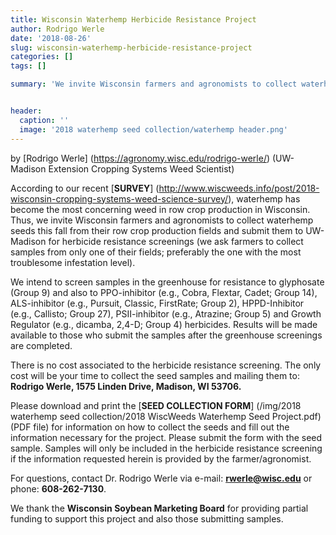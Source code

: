 ```yaml
---
title: Wisconsin Waterhemp Herbicide Resistance Project
author: Rodrigo Werle
date: '2018-08-26'
slug: wisconsin-waterhemp-herbicide-resistance-project
categories: []
tags: []

summary: 'We invite Wisconsin farmers and agronomists to collect waterhemp seeds this fall from their row crop production fields and submit them to UW-Madison for herbicide resistance screenings.'


header:
  caption: ''
  image: '2018 waterhemp seed collection/waterhemp header.png'
---
```

by [Rodrigo Werle] (https://agronomy.wisc.edu/rodrigo-werle/) (UW-Madison Extension Cropping Systems Weed Scientist)

According to our recent [**SURVEY**] (http://www.wiscweeds.info/post/2018-wisconsin-cropping-systems-weed-science-survey/), waterhemp has become the most concerning weed in row crop production in Wisconsin. Thus, we invite Wisconsin farmers and agronomists to collect waterhemp seeds this fall from their row crop production fields and submit them to UW-Madison for herbicide resistance screenings (we ask farmers to collect samples from only one of their fields; preferably the one with the most troublesome infestation level).

We intend to screen samples in the greenhouse for resistance to glyphosate (Group 9) and also to PPO-inhibitor (e.g., Cobra, Flextar, Cadet; Group 14), ALS-inhibitor (e.g., Pursuit, Classic, FirstRate; Group 2), HPPD-Inhibitor (e.g., Callisto; Group 27), PSII-inhibitor (e.g., Atrazine; Group 5) and Growth Regulator (e.g., dicamba, 2,4-D; Group 4) herbicides. Results will be made available to those who submit the samples after the greenhouse screenings are completed. 

There is no cost associated to the herbicide resistance screening. The only cost will be your time to collect the seed samples and mailing them to: **Rodrigo Werle, 1575 Linden Drive, Madison, WI 53706.**

Please download and print the [**SEED COLLECTION FORM**] (/img/2018 waterhemp seed collection/2018 WiscWeeds Waterhemp Seed Project.pdf) (PDF file) for information on how to collect the seeds and fill out the information necessary for the project. Please submit the form with the seed sample. Samples will only be included in the herbicide resistance screening if the information requested herein is provided by the farmer/agronomist. 

For questions, contact Dr. Rodrigo Werle via e-mail: **rwerle@wisc.edu** or phone: **608-262-7130**.  

We thank the **Wisconsin Soybean Marketing Board** for providing partial funding to support this project and also those submitting samples. 


